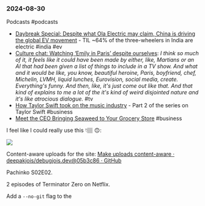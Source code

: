 ### 2024-08-30

Podcasts #podcasts 
* [Daybreak Special: Despite what Ola Electric may claim, China is driving the global EV movement](https://www.listennotes.com/podcasts/daybreak/daybreak-special-despite-SufGmQ34K81/) - TIL ~64% of the three-wheelers in India are electric #india #ev
* [Culture chat: Watching ‘Emily in Paris’ despite ourselves](https://lnns.co/vJLEj3Url_X): _I think so much of it, it feels like it could have been made by either, like, Martians or an AI that had been given a list of things to include in a TV show. And what and it would be like, you know, beautiful heroine, Paris, boyfriend, chef, Michelin, LVMH, liquid lunches, Eurovision, social media, create. Everything's funny. And then, like, it's just come out like that. And that kind of explains to me a lot of the it's kind of weird disjointed nature and it's like atrocious dialogue._ #tv
* [How Taylor Swift took on the music industry](https://www.economist.com/podcasts/2024/08/29/how-taylor-swift-took-on-the-music-industry) - Part 2 of the series on Taylor Swift #business 
* [Meet the CEO Bringing Seaweed to Your Grocery Store](https://lnns.co/l0cmVFsnRBH) #business


I feel like I could really use this 👇🏽 🙃:

![](https://x.com/anothercohen/status/1829161475686215718?t=FwZx5gECmVf5nvyAWmeOow&s=09)

Content-aware uploads for the site: [Make uploads content-aware · deepakjois/debugjois.dev@05b3c86 · GitHub](https://github.com/deepakjois/debugjois.dev/commit/05b3c8658464daf3fd396b3211d32acdbe610106)

Pachinko S02E02.

2 episodes of Terminator Zero on Netflix.

Add a `--no-git` flag to the 